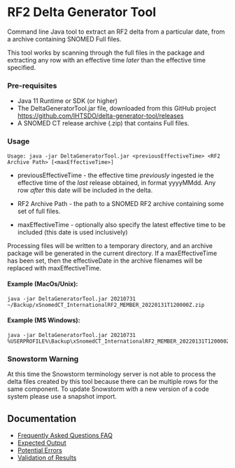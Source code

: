 # RF2 Delta Generator Tool

Command line Java tool to extract an RF2 delta from a particular date, from a archive containing SNOMED Full files.

This tool works by scanning through the full files in the package and extracting any row with an effective time  _later_  than the effective time specified.

### Pre-requisites
* Java 11 Runtime or SDK (or higher)
* The DeltaGeneratorTool.jar file, downloaded from this GitHub project https://github.com/IHTSDO/delta-generator-tool/releases
* A SNOMED CT release archive (.zip) that contains Full files.

### Usage
```
Usage: java -jar DeltaGeneratorTool.jar <previousEffectiveTime> <RF2 Archive Path> [<maxEffectiveTime>]
```

* previousEffectiveTime - the effective time _previously_ ingested ie the effective time of the _last_ release obtained, in format yyyyMMdd.  Any row  _after_  this date will be included in the delta.

* RF2 Archive Path - the path to a SNOMED RF2 archive containing some set of full files.

* maxEffectiveTime - optionally also specify the latest effective time to be included (this date is used inclusively)

Processing files will be written to a temporary directory, and an archive package will be generated in the current directory.   If a maxEffectiveTime has been set, then the effectiveDate in the archive filenames will be replaced with maxEffectiveTime.

#### Example (MacOs/Unix):
```
java -jar DeltaGeneratorTool.jar 20210731 ~/Backup/xSnomedCT_InternationalRF2_MEMBER_20220131T120000Z.zip
```

#### Example (MS Windows):
```
java -jar DeltaGeneratorTool.jar 20210731 %USERPROFILE%\Backup\xSnomedCT_InternationalRF2_MEMBER_20220131T120000Z.zip
```

### Snowstorm Warning
At this time the Snowstorm terminology server is not able to process the delta files created by this tool because there can be multiple rows for the same component. To update Snowstorm with a new version of a code system please use a snapshot import.

## Documentation
- [Frequently Asked Questions FAQ](docs/faq.md)
- [Expected Output](docs/ExpectedOutput.md)
- [Potential Errors](docs/PotentialErrors.md)
- [Validation of Results](docs/Validation.md)


